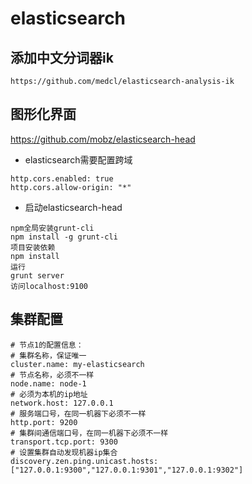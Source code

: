 # elasticsearch
## 添加中文分词器ik 
`https://github.com/medcl/elasticsearch-analysis-ik`
## 图形化界面
https://github.com/mobz/elasticsearch-head
* elasticsearch需要配置跨域
```
http.cors.enabled: true
http.cors.allow-origin: "*"
```
* 启动elasticsearch-head
```
npm全局安装grunt-cli
npm install -g grunt-cli
项目安装依赖
npm install
运行
grunt server
访问localhost:9100
```
## 集群配置
```
# 节点1的配置信息：
# 集群名称，保证唯一
cluster.name: my‐elasticsearch
# 节点名称，必须不一样
node.name: node‐1
# 必须为本机的ip地址
network.host: 127.0.0.1
# 服务端口号，在同一机器下必须不一样
http.port: 9200
# 集群间通信端口号，在同一机器下必须不一样
transport.tcp.port: 9300
# 设置集群自动发现机器ip集合
discovery.zen.ping.unicast.hosts: ["127.0.0.1:9300","127.0.0.1:9301","127.0.0.1:9302"]
```